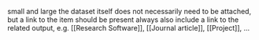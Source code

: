 small and large
the dataset itself does not necessarily need to be attached, but a link to the item should be present always
also include a link to the related output, e.g. [[Research Software]], [[Journal article]], [[Project]], ...